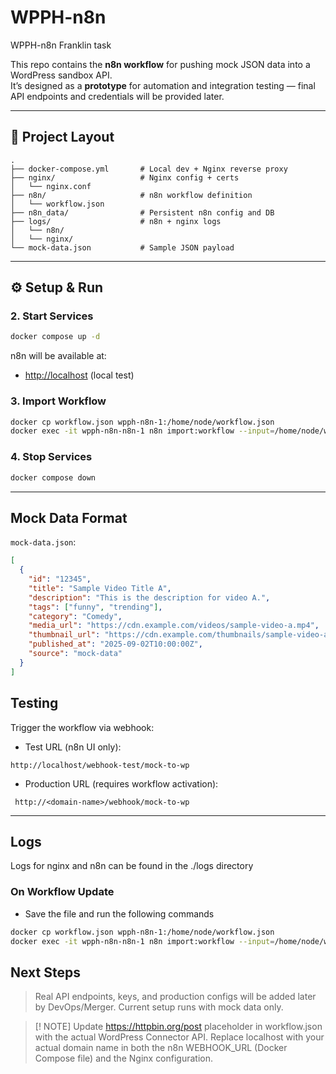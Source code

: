 # WPPH-n8n

WPPH-n8n Franklin task

This repo contains the **n8n workflow** for pushing mock JSON data into a WordPress sandbox API.  
It’s designed as a **prototype** for automation and integration testing — final API endpoints and credentials will be provided later.

---

## 🚀 Project Layout

```
.
├── docker-compose.yml       # Local dev + Nginx reverse proxy
├── nginx/                   # Nginx config + certs
│   └── nginx.conf
├── n8n/                     # n8n workflow definition
│   └── workflow.json
├── n8n_data/                # Persistent n8n config and DB
├── logs/                    # n8n + nginx logs
│   └── n8n/
│   └── nginx/
└── mock-data.json           # Sample JSON payload
```

---

## ⚙️ Setup & Run

### 2. Start Services

```bash
docker compose up -d
```

n8n will be available at:

- [http://localhost](http://localhost) (local test)

### 3. Import Workflow

```bash
docker cp workflow.json wpph-n8n-1:/home/node/workflow.json
docker exec -it wpph-n8n-n8n-1 n8n import:workflow --input=/home/node/workflow.json
```

### 4. Stop Services

```bash
docker compose down
```

---

## Mock Data Format

`mock-data.json`:

```json
[
  {
    "id": "12345",
    "title": "Sample Video Title A",
    "description": "This is the description for video A.",
    "tags": ["funny", "trending"],
    "category": "Comedy",
    "media_url": "https://cdn.example.com/videos/sample-video-a.mp4",
    "thumbnail_url": "https://cdn.example.com/thumbnails/sample-video-a.jpg",
    "published_at": "2025-09-02T10:00:00Z",
    "source": "mock-data"
  }
]
```

## Testing

Trigger the workflow via webhook:

- Test URL (n8n UI only):

`http://localhost/webhook-test/mock-to-wp`

- Production URL (requires workflow activation):

` http://<domain-name>/webhook/mock-to-wp`

---

## Logs

Logs for nginx and n8n can be found in the ./logs directory

### On Workflow Update

- Save the file and run the following commands

```bash
docker cp workflow.json wpph-n8n-1:/home/node/workflow.json
docker exec -it wpph-n8n-n8n-1 n8n import:workflow --input=/home/node/workflow.json
```

## Next Steps

> Real API endpoints, keys, and production configs will be added later by DevOps/Merger. Current setup runs with mock data only.

> [! NOTE]
> Update https://httpbin.org/post placeholder in workflow.json with the actual WordPress Connector API.
> Replace localhost with your actual domain name in both the n8n WEBHOOK_URL (Docker Compose file) and the Nginx configuration.
